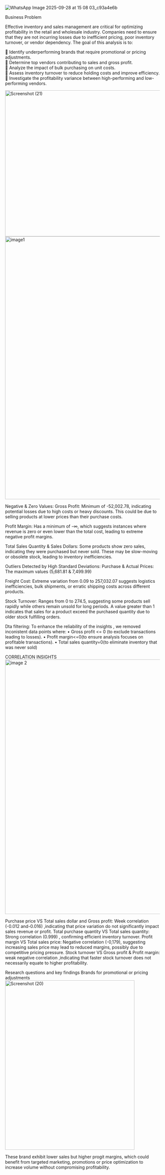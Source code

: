 ![WhatsApp Image 2025-09-28 at 15 08 03_c93a4e6b](https://github.com/user-attachments/assets/9dd7b8c7-e431-485f-b50b-956c96fcc7c8)

Business Problem

Effective inventory and sales management are critical for optimizing profitability in the retail and wholesale industry. Companies need to ensure that they are not incurring losses due to inefficient pricing, poor inventory turnover, or vendor dependency. The goal of this analysis is to:

	Identify underperforming brands that require promotional or pricing adjustments.   
	Determine top vendors contributing to sales and gross profit.     
	Analyze the impact of bulk purchasing on unit costs.     
	Assess inventory turnover to reduce holding costs and improve efficiency.    
	Investigate the profitability variance between high-performing and low-performing vendors.   

<img width="731" height="474" alt="Screenshot (21)" src="https://github.com/user-attachments/assets/e7bc5af4-6809-4986-a866-60b00c962b9a" />

<img width="1268" height="853" alt="image1" src="https://github.com/user-attachments/assets/33a28015-b324-4574-b540-df265fdad8f2" />




Negative & Zero Values:
Gross Profit: Minimum of -52,002.78, indicating potential losses due to high costs or heavy discounts. This could be due to selling products at lower prices than their purchase costs.

Profit Margin: Has a minimum of -∞, which suggests instances where revenue is zero or even lower than the total cost, leading to extreme negative profit margins.

Total Sales Quantity & Sales Dollars: Some products show zero sales, indicating they were purchased but never sold. These may be slow-moving or obsolete stock, leading to inventory inefficiencies.

Outliers Detected by High Standard Deviations:
Purchase & Actual Prices: The maximum values (5,681.81 & 7,499.99)

Freight Cost: Extreme variation from 0.09 to 257,032.07 suggests logistics inefficiencies, bulk shipments, or erratic shipping costs across different products.

Stock Turnover: Ranges from 0 to 274.5, suggesting some products sell rapidly while others remain unsold for long periods. A value greater than 1 indicates that sales for a product exceed the purchased quantity due to older stock fulfilling orders.

Dta filtering:
To enhance the reliability of the insights , we removed inconistent data points where:
•	Gross profit <= 0 (to exclude transactions leading to losses).
•	Profit margin<=0(to ensure analysis focuses on profitable transactions).
•	Total sales quantity=0(to eliminate inventory that was never sold)

CORRELATION INSIGHTS
<img width="1054" height="826" alt="image 2" src="https://github.com/user-attachments/assets/8ea2da76-5e04-4a8e-968f-c7187dde2741" />


Purchase price VS Total sales dollar and Gross profit:  Week correlation (-0.012 and-0.016) ,indicating that price variation do not significantly impact sales revenue or profit.
Total purchase quantity VS Total sales quantity: Strong correlation (0.999) , confirming efficient inventory turnover.
Profit margin VS Total sales price: Negative correlation (-0,179), suggesting increasing sales price may lead to reduced margins, possibly due to competitive pricing pressure.
Stock turnover VS Gross profit & Profit margin: weak negative correlation ,indicating that faster stock turnover does not necessarily equate to higher profitability.


Research questions and key findings
Brands for promotional or pricing adjustments
<img width="421" height="550" alt="Screenshot (20)" src="https://github.com/user-attachments/assets/713a9e6d-2881-4069-acaa-28005652ba3d" />

These brand exhibit lower sales but higher progit margins, which could benefit from targeted marketing, promotions or price optimization to increase volume without compromising profitability.


